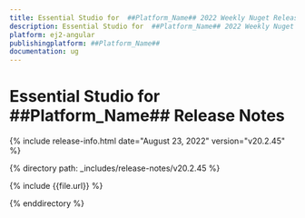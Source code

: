 ```yaml
---
title: Essential Studio for  ##Platform_Name## 2022 Weekly Nuget Release Release Notes  
description: Essential Studio for  ##Platform_Name## 2022 Weekly Nuget Release Release Notes  
platform: ej2-angular
publishingplatform: ##Platform_Name##
documentation: ug
---
```


# Essential Studio for  ##Platform_Name##   Release Notes  

{% include release-info.html date="August 23, 2022"  version="v20.2.45" %} 

{% directory path: _includes/release-notes/v20.2.45 %}

{% include {{file.url}} %}

{% enddirectory %}

